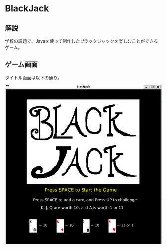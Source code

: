 # BlackJack

## 解説

学校の課題で、Javaを使って制作したブラックジャックを楽しむことができるゲーム。

## ゲーム画面

タイトル画面は以下の通り。

![No date](docs/images/figure1.png)
